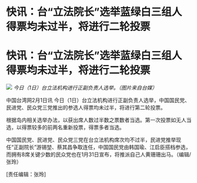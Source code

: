 # 快讯：台“立法院长”选举蓝绿白三组人得票均未过半，将进行二轮投票

# 快讯：台“立法院长”选举蓝绿白三组人得票均未过半，将进行二轮投票

![](https://inews.gtimg.com/om_bt/OVbqmU9sAjzgvo5ZYhG21cB4eK8BAEyOKjQoI1Wm2Ik1oAA/1000)
_今日（1日）台立法机构进行正副负责人选举。（图片来自台媒）_

中国台湾网2月1日讯 今日（1日）台立法机构进行正副负责人选举，中国国民党、民进党、民众党三党推出的参选人得票均未过半，将进行第二轮投票。

根据岛内相关选举办法，以获出席人数过半数之票数者当选。第一次投票如无人当选，以得票较多的前两名重新投票，得票多者当选。

中国国民党、民进党、民众党三党在台立法机构席次均不过半，民进党推举现任“正副院长”游锡堃、蔡其昌争取连任，中国国民党由韩国瑜、江启臣搭档参选，而拥有8席关键少数的民众党也在1月31日宣布，将推派自己人黄珊珊出马。（编辑/张玲）

[责任编辑：张玲]

